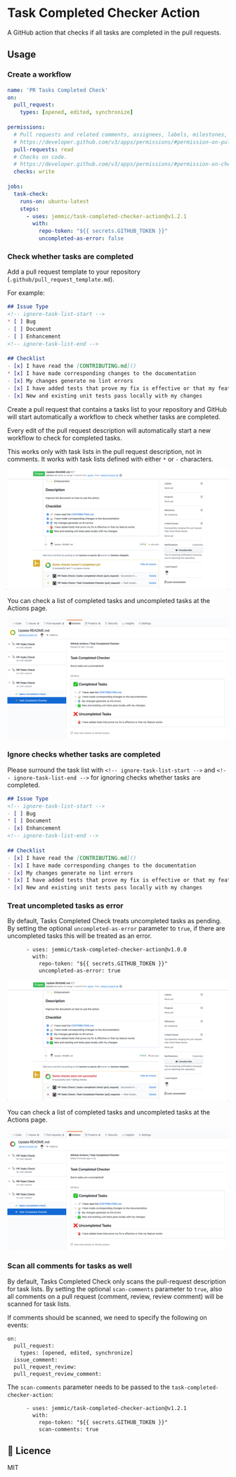 # Task Completed Checker Action
A GitHub action that checks if all tasks are completed in the pull requests.

## Usage

### Create a workflow
```yml
name: 'PR Tasks Completed Check'
on:
  pull_request:
    types: [opened, edited, synchronize]

permissions:
  # Pull requests and related comments, assignees, labels, milestones, and merges.
  # https://developer.github.com/v3/apps/permissions/#permission-on-pull-requests
  pull-requests: read
  # Checks on code.
  # https://developer.github.com/v3/apps/permissions/#permission-on-checks
  checks: write

jobs:
  task-check:
    runs-on: ubuntu-latest
    steps:
      - uses: jemmic/task-completed-checker-action@v1.2.1
        with:
          repo-token: "${{ secrets.GITHUB_TOKEN }}"
          uncompleted-as-error: false
```

### Check whether tasks are completed
Add a pull request template to your repository (`.github/pull_request_template.md`).

For example: 
```markdown
## Issue Type
<!-- ignore-task-list-start -->
* [ ] Bug
- [ ] Document
- [ ] Enhancement
<!-- ignore-task-list-end -->

## Checklist
- [x] I have read the [CONTRIBUTING.md]()
* [x] I have made corresponding changes to the documentation
- [x] My changes generate no lint errors
- [x] I have added tests that prove my fix is effective or that my feature works
- [x] New and existing unit tests pass locally with my changes
```

Create a pull request that contains a tasks list to your repository and GitHub will start automatically a workflow to check whether tasks are completed.

Every edit of the pull request description will automatically start a new workflow to check for completed tasks.

This works only with task lists in the pull request description, not in comments.
It works with task lists defined with either `*` or `-` characters.

![Check whether tasks are completed](check_result.png)

You can check a list of completed tasks and uncompleted tasks at the Actions page.

![Check a list of completed/uncompleted tasks](actions_console.png)

### Ignore checks whether tasks are completed
Please surround the task list with `<!-- ignore-task-list-start -->` and `<!-- ignore-task-list-end -->` for ignoring checks whether tasks are completed.

```markdown
## Issue Type
<!-- ignore-task-list-start -->
- [ ] Bug
* [ ] Document
- [x] Enhancement
<!-- ignore-task-list-end -->

## Checklist
- [x] I have read the [CONTRIBUTING.md]()
- [x] I have made corresponding changes to the documentation
- [x] My changes generate no lint errors
* [x] I have added tests that prove my fix is effective or that my feature works
- [x] New and existing unit tests pass locally with my changes
```

### Treat uncompleted tasks as error
By default, Tasks Completed Check treats uncompleted tasks as pending.
By setting the optional `uncompleted-as-error` parameter to `true`, if there are uncompleted tasks this will be treated as an error.
```
      - uses: jemmic/task-completed-checker-action@v1.0.0
        with:
          repo-token: "${{ secrets.GITHUB_TOKEN }}"
          uncompleted-as-error: true
```

![Check whether tasks are completed (treated as error)](check_result_error.png)

You can check a list of completed tasks and uncompleted tasks at the Actions page.

![Check a list of completed/uncompleted tasks (treated as error)](actions_console_error.png)

### Scan all comments for tasks as well
By default, Tasks Completed Check only scans the pull-request description for task lists.
By setting the optional `scan-comments` parameter to `true`, also all comments on a pull request (comment, review, review comment) will be scanned for task lists.

If comments should be scanned, we need to specify the following on events:

```
on:
  pull_request:
    types: [opened, edited, synchronize]
  issue_comment:
  pull_request_review:
  pull_request_review_comment:
```

The `scan-comments` parameter needs to be passed to the `task-completed-checker-action`:

```
      - uses: jemmic/task-completed-checker-action@v1.2.1
        with:
          repo-token: "${{ secrets.GITHUB_TOKEN }}"
          scan-comments: true
```

## :memo: Licence
MIT